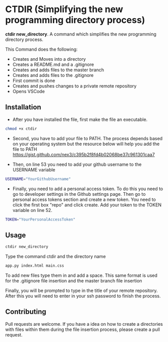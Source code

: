 # CTDIR (Simplifying the new programming directory process)

**ctdir new_directory**. A command which simplifies the new programming directory process. 

This Command does the following:
* Creates and Moves into a directory
* Creates a README.md and a .gitignore
* Creates and adds files to the master branch
* Creates and adds files to the .gitignore
* First commit is done
* Creates and pushes changes to a private remote repository
* Opens VSCode 



## Installation

* After you have installed the file, first make the file an executable.
```bash
chmod +x ctdir
```

* Second, you have to add your file to PATH. The process depends based on your operating system but the resource below will help you add the file to PATH
https://gist.github.com/nex3/c395b2f8fd4b02068be37c961301caa7

* Then, on line 53 you need to add your github username to the USERNAME variable
```bash
USERNAME="YourGithubUsername"
```

* Finally, you need to add a personal access token. To do this you need to go to developer settings in the Github settings page. Then go to personal access tokens section and create a new token. You need to click the first box "repo" and click create. Add your token to the TOKEN variable on line 52.
```bash
TOKEN="YourPersonalAccessToken"
```
## Usage
```bash
ctdir new_directory
```
Type the command ctdir and the directory name
```bash
app.py index.html main.css
```
To add new files type them in and add a space. This same format is used for the .gitignore file insertion and the master branch file insertion

Finally, you will be prompted to type in the title of your remote repository. After this you will need to enter in your ssh password to finish the process.

## Contributing
Pull requests are welcome. If you have a idea on how to create a directories with files within them during the file insertion process, please create a pull request.

